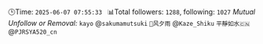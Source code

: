 🕒Time: `2025-06-07 07:55:33 `
📊Total followers: `1288`, following: `1027`
*Mutual Unfollow or Removal:*
`kayo` @`sakumamutsuki`
`🍥风夕雨` @`Kaze_Shiku`
`平靜如水🇨🇳` @`PJRSYA520_cn`

